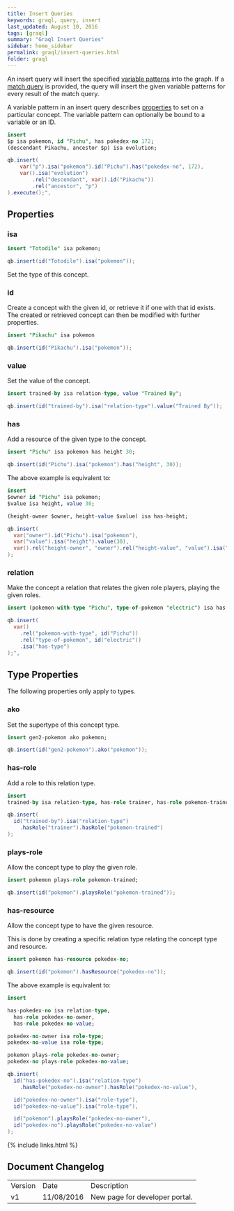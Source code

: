 ```yaml
---
title: Insert Queries
keywords: graql, query, insert
last_updated: August 10, 2016
tags: [graql]
summary: "Graql Insert Queries"
sidebar: home_sidebar
permalink: graql/insert-queries.html
folder: graql
---
```



An insert query will insert the specified [variable
patterns](#variable-patterns) into the graph. If a [match
query](match-queries.md) is provided, the query will insert the given variable
patterns for every result of the match query.

A variable pattern in an insert query describes [properties](#properties) to
set on a particular concept. The variable pattern can optionally be bound to a
variable or an ID.

```sql
insert
$p isa pokemon, id "Pichu", has pokedex-no 172;
(descendant Pikachu, ancestor $p) isa evolution;
```
```java
qb.insert(
    var("p").isa("pokemon").id("Pichu").has("pokedex-no", 172),
    var().isa("evolution")
        .rel("descendant", var().id("Pikachu"))
        .rel("ancestor", "p")
).execute();",
```


## Properties

### isa

```sql
insert "Totodile" isa pokemon;
```
```java
qb.insert(id("Totodile").isa("pokemon"));
```

Set the type of this concept.

### id

Create a concept with the given id, or retrieve it if one with that id exists.
The created or retrieved concept can then be modified with further properties.

```sql
insert "Pikachu" isa pokemon
```
```java
qb.insert(id("Pikachu").isa("pokemon"));
```


### value

Set the value of the concept.

```sql
insert trained-by isa relation-type, value "Trained By";
```
```java
qb.insert(id("trained-by").isa("relation-type").value("Trained By"));
```

### has

Add a resource of the given type to the concept.

```sql
insert "Pichu" isa pokemon has height 30;
```
```java
qb.insert(id("Pichu").isa("pokemon").has("height", 30));
```

The above example is equivalent to:

```sql
insert
$owner id "Pichu" isa pokemon;
$value isa height, value 30;

(height-owner $owner, height-value $value) isa has-height;
```
```java
qb.insert(
  var("owner").id("Pichu").isa("pokemon"),
  var("value").isa("height").value(30),
  var().rel("height-owner", "owner").rel("height-value", "value").isa("has-height")
);
```

### relation

Make the concept a relation that relates the given role players, playing the
given roles.

```sql
insert (pokemon-with-type "Pichu", type-of-pokemon "electric") isa has-type;
```
```java
qb.insert(
  var()
    .rel("pokemon-with-type", id("Pichu"))
    .rel("type-of-pokemon", id("electric"))
    .isa("has-type")
);",
```


## Type Properties

The following properties only apply to types.

### ako

Set the supertype of this concept type.

```sql
insert gen2-pokemon ako pokemon;
```
```java
qb.insert(id("gen2-pokemon").ako("pokemon"));
```


### has-role
Add a role to this relation type.

```sql
insert
trained-by isa relation-type, has-role trainer, has-role pokemon-trained;
```
```java
qb.insert(
  id("trained-by").isa("relation-type")
    .hasRole("trainer").hasRole("pokemon-trained")
);
```


### plays-role
Allow the concept type to play the given role.

```sql
insert pokemon plays-role pokemon-trained;
```
```java
qb.insert(id("pokemon").playsRole("pokemon-trained"));
```


### has-resource

Allow the concept type to have the given resource.

This is done by creating a specific relation type relating the concept type
and resource.

```sql
insert pokemon has-resource pokedex-no;
```
```java
qb.insert(id("pokemon").hasResource("pokedex-no"));
```

The above example is equivalent to:

```sql
insert

has-pokedex-no isa relation-type,
  has-role pokedex-no-owner,
  has-role pokedex-no-value;

pokedex-no-owner isa role-type;
pokedex-no-value isa role-type;

pokemon plays-role pokedex-no-owner;
pokedex-no plays-role pokedex-no-value;
```
```java
qb.insert(
  id("has-pokedex-no").isa("relation-type")
    .hasRole("pokedex-no-owner").hasRole("pokedex-no-value"),

  id("pokedex-no-owner").isa("role-type"),
  id("pokedex-no-value").isa("role-type"),

  id("pokemon").playsRole("pokedex-no-owner"),
  id("pokedex-no").playsRole("pokedex-no-value")
);
```

{% include links.html %}

## Document Changelog  

<table>
    <tr>
        <td>Version</td>
        <td>Date</td>
        <td>Description</td>        
    </tr>
    <tr>
        <td>v1</td>
        <td>11/08/2016</td>
        <td>New page for developer portal.</td>        
    </tr>

</table>
